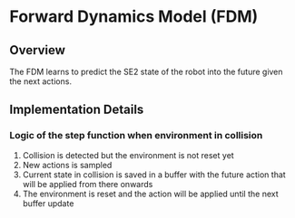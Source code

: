 # Forward Dynamics Model (FDM)

## Overview

The FDM learns to predict the SE2 state of the robot into the future given the next actions.


## Implementation Details

### Logic of the step function when environment in collision

1. Collision is detected but the environment is not reset yet
2. New actions is sampled
3. Current state in collision is saved in a buffer with the future action that will be applied from there onwards
4. The environment is reset and the action will be applied until the next buffer update
